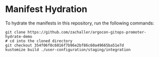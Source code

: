 # Manifest Hydration

To hydrate the manifests in this repository, run the following commands:

```shell
git clone https://github.com/zachaller/argocon-gitops-promoter-hydrate-demo
# cd into the cloned directory
git checkout 354f06f0c6016f7b96e2bf86c60a49665ba51e7d
kustomize build ./user-configuration/staging/integration
```
